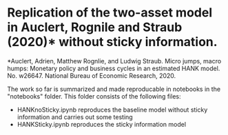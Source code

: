 # Replication of the two-asset model in Auclert, Rognile and Straub  (2020)* without sticky information.

*Auclert, Adrien, Matthew Rognlie, and Ludwig Straub. Micro jumps, macro humps: Monetary policy and business cycles in an estimated HANK model. No. w26647. National Bureau of Economic Research, 2020.

The work so far is summarized and made reproducable in notebooks in the "notebooks" folder. This folder consists of the following files:
- HANKnoSticky.ipynb reproduces the baseline model without sticky information and carries out some testing
- HANKSticky.ipynb reproduces the sticky information model
